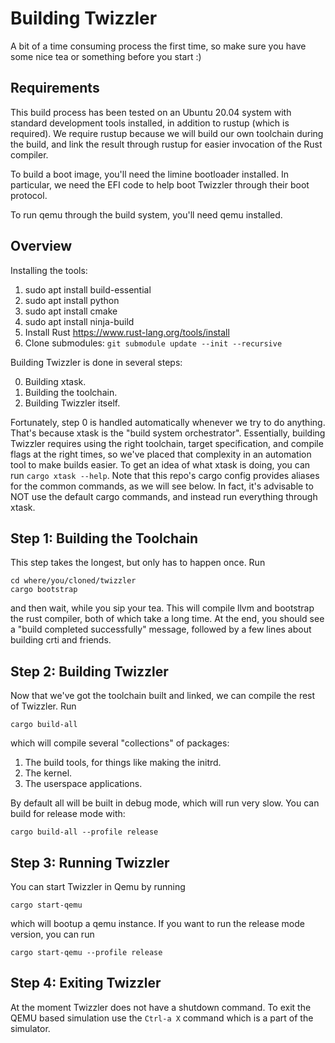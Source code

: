 # Building Twizzler

A bit of a time consuming process the first time, so make sure you have some nice tea or something before you start :)

## Requirements

This build process has been tested on an Ubuntu 20.04 system with standard development tools
installed, in addition to rustup (which is required). We require rustup because we will build our
own toolchain during the build, and link the result through rustup for easier invocation of the Rust
compiler.

To build a boot image, you'll need the limine bootloader installed. In particular, we need the EFI
code to help boot Twizzler through their boot protocol.

To run qemu through the build system, you'll need qemu installed.

## Overview

Installing the tools:
  1. sudo apt install build-essential
  2. sudo apt install python
  3. sudo apt install cmake
  4. sudo apt install ninja-build
  5. Install Rust https://www.rust-lang.org/tools/install
  6. Clone submodules: `git submodule update --init --recursive`

Building Twizzler is done in several steps:

  0. Building xtask.
  1. Building the toolchain.
  2. Building Twizzler itself.

Fortunately, step 0 is handled automatically whenever we try to do anything. That's because xtask is
the "build system orchestrator". Essentially, building Twizzler requires using the right toolchain,
target specification, and compile flags at the right times, so we've placed that complexity in an
automation tool to make builds easier. To get an idea of what xtask is doing, you can run
`cargo xtask --help`. Note that this repo's cargo config provides aliases for the common commands,
as we will see below. In fact, it's advisable to NOT use the default cargo commands, and instead run
everything through xtask.

## Step 1: Building the Toolchain

This step takes the longest, but only has to happen once. Run

```
cd where/you/cloned/twizzler
cargo bootstrap
```

and then wait, while you sip your tea. This will compile llvm and bootstrap the rust compiler, both
of which take a long time. At the end, you should see a "build completed successfully" message,
followed by a few lines about building crti and friends.

## Step 2: Building Twizzler

Now that we've got the toolchain built and linked, we can compile the rest of Twizzler. Run

```
cargo build-all
```

which will compile several "collections" of packages:
  1. The build tools, for things like making the initrd.
  2. The kernel.
  3. The userspace applications.

By default all will be built in debug mode, which will run very slow. You can build for release mode
with:

```
cargo build-all --profile release
```

## Step 3: Running Twizzler

You can start Twizzler in Qemu by running

```
cargo start-qemu
```

which will bootup a qemu instance. If you want to run the release mode version, you can run 

```
cargo start-qemu --profile release
```

## Step 4: Exiting Twizzler

At the moment Twizzler does not have a shutdown command.  To exit the QEMU based simulation use the ```Ctrl-a X``` command which is a part of the simulator.
